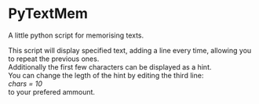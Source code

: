 # PyTextMem
A little python script for memorising texts.

This script will display specified text, adding a line every time, allowing you to repeat the previous ones.<br/>
Additionally the first few characters can be displayed as a hint.<br/>
You can change the legth of the hint by editing the third line:<br/>
<i>chars = 10</i><br/>
to your prefered ammount.
